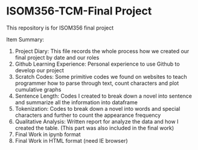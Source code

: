 # ISOM356-TCM-Final Project
This repository is for ISOM356 final project

Item Summary:

1. Project Diary: This file records the whole process how we created our final project by date and our roles
2. Github Learning Experience: Personal experience to use Github to develop our project
3. Scratch Codes: Some primitive codes we found on websites to teach programmer how to parse through text, count characters and plot cumulative graphs
4. Sentence Length: Codes I created to break down a novel into sentence and summarize all the information into dataframe
5. Tokenization: Codes to break down a novel into words and special characters and further to count the appearance frequency
6. Qualitative Analysis: Written report for analyze the data and how I created the table. (This part was also included in the final work)
7. Final Work in ipynb format
8. Final Work in HTML format (need IE browser)

